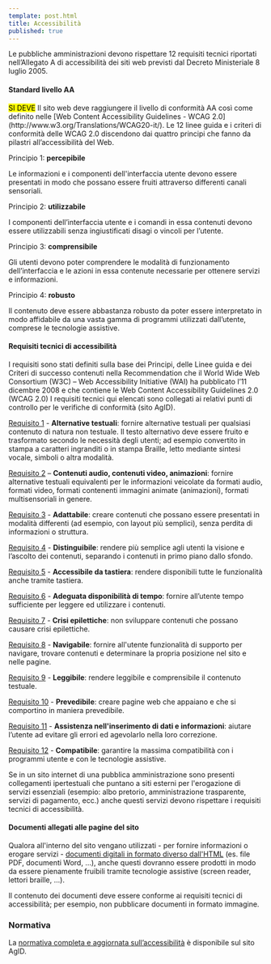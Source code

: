 ```yaml
---
template: post.html
title: Accessibilità
published: true
---
```

Le pubbliche amministrazioni devono rispettare 12 requisiti tecnici riportati nell’Allegato A di accessibilità dei siti web previsti dal Decreto Ministeriale 8 luglio 2005.

#### Standard livello AA

<div class="lg-callout lg-callout-must">
<mark>SI DEVE</mark> Il sito web deve raggiungere il livello di conformità AA così come definito nelle [Web Content Accessibility Guidelines - WCAG 2.0](http://www.w3.org/Translations/WCAG20-it/).
Le 12 linee guida e i criteri di conformità delle WCAG 2.0 discendono dai quattro principi che fanno da pilastri all’accessibilità del Web.
</div>

Principio 1: **percepibile**

Le informazioni e i componenti dell'interfaccia utente devono essere presentati in modo che possano essere fruiti attraverso differenti canali sensoriali.

Principio 2: **utilizzabile**

I componenti dell’interfaccia utente e i comandi in essa contenuti devono essere utilizzabili senza ingiustificati disagi o vincoli per l’utente.

Principio 3: **comprensibile**

Gli utenti devono poter comprendere le modalità di funzionamento dell’interfaccia e le azioni in essa contenute necessarie per ottenere servizi e informazioni.

Principio 4: **robusto**

Il contenuto deve essere abbastanza robusto da poter essere interpretato in modo affidabile da una vasta gamma di programmi utilizzati dall’utente, comprese le tecnologie assistive.

#### Requisiti tecnici di accessibilità

I requisiti sono stati definiti sulla base dei Principi, delle Linee guida e dei Criteri di successo contenuti nella Recommendation che il World Wide Web Consortium (W3C) – Web Accessibility Initiative (WAI) ha pubblicato l’11 dicembre 2008 e che contiene le Web Content Accessibility Guidelines 2.0 (WCAG 2.0)
I requisiti tecnici qui elencati sono collegati ai relativi punti di controllo per le verifiche di conformità (sito AgID).

[Requisito 1](http://www.agid.gov.it/dm-8-luglio-2005-allegato-A#requisito1) - **Alternative testuali**: fornire alternative testuali per qualsiasi contenuto di natura non testuale. Il testo alternativo deve essere fruito e trasformato secondo le necessità degli utenti; ad esempio convertito in stampa a caratteri ingranditi o in stampa Braille, letto mediante sintesi vocale, simboli o altra modalità.

[Requisito 2](http://www.agid.gov.it/dm-8-luglio-2005-allegato-A#requisito2) – **Contenuti audio, contenuti video, animazioni**: fornire alternative testuali equivalenti per le informazioni veicolate da formati audio, formati video, formati contenenti immagini animate (animazioni), formati multisensoriali in genere.

[Requisito 3](http://www.agid.gov.it/dm-8-luglio-2005-allegato-A#requisito3) - **Adattabile**: creare contenuti che possano essere presentati in modalità differenti (ad esempio, con layout più semplici), senza perdita di informazioni o struttura.

[Requisito 4](http://www.agid.gov.it/dm-8-luglio-2005-allegato-A#requisito4) - **Distinguibile**: rendere più semplice agli utenti la visione e l’ascolto dei contenuti, separando i contenuti in primo piano dallo sfondo.

[Requisito 5](http://www.agid.gov.it/dm-8-luglio-2005-allegato-A#requisito5) - **Accessibile da tastiera**: rendere disponibili tutte le funzionalità anche tramite tastiera.

[Requisito 6](http://www.agid.gov.it/dm-8-luglio-2005-allegato-A#requisito6) - **Adeguata disponibilità di tempo**: fornire all’utente tempo sufficiente per leggere ed utilizzare i contenuti.

[Requisito 7](http://www.agid.gov.it/dm-8-luglio-2005-allegato-A#requisito7) - **Crisi epilettiche**: non sviluppare contenuti che possano causare crisi epilettiche.

[Requisito 8](http://www.agid.gov.it/dm-8-luglio-2005-allegato-A#requisito8) - **Navigabile**: fornire all'utente funzionalità di supporto per navigare, trovare contenuti e determinare la propria posizione nel sito e nelle pagine.

[Requisito 9](http://www.agid.gov.it/dm-8-luglio-2005-allegato-A#requisito9) - **Leggibile**: rendere leggibile e comprensibile il contenuto testuale.

[Requisito 10](http://www.agid.gov.it/dm-8-luglio-2005-allegato-A#requisito10) - **Prevedibile**: creare pagine web che appaiano e che si comportino in maniera prevedibile.

[Requisito 11](http://www.agid.gov.it/dm-8-luglio-2005-allegato-A#requisito11) - **Assistenza nell'inserimento di dati e informazioni**: aiutare l’utente ad evitare gli errori ed agevolarlo nella loro correzione.

[Requisito 12](http://www.agid.gov.it/dm-8-luglio-2005-allegato-A#requisito12) - **Compatibile**: garantire la massima compatibilità con i programmi utente e con le tecnologie assistive.

Se in un sito internet di una pubblica amministrazione sono presenti collegamenti ipertestuali che puntano a siti esterni per l'erogazione di servizi essenziali (esempio: albo pretorio, amministrazione trasparente, servizi di pagamento, ecc.) anche questi servizi devono rispettare i requisiti tecnici di accessibilità.

#### Documenti allegati alle pagine del sito

Qualora all'interno del sito vengano utilizzati - per fornire informazioni o erogare servizi - [documenti digitali in formato diverso dall'HTML](http://www.agid.gov.it/dm-8-luglio-2005-allegato-A#formato) (es. file PDF, documenti Word, ...), anche questi dovranno
essere prodotti in modo da essere pienamente fruibili tramite tecnologie assistive (screen reader, lettori braille, ...).

Il contenuto dei documenti deve essere conforme ai requisiti tecnici di accessibilità; per esempio, non pubblicare documenti in formato immagine.

### Normativa
La [normativa completa e aggiornata sull’accessibilità](http://www.agid.gov.it/agenda-digitale/pubblica-amministrazione/accessibilita/normativa) è disponibile sul sito AgID.
